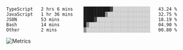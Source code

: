 <!--START_SECTION:waka-->

```text
TypeScript   2 hrs 6 mins    ██████████▓░░░░░░░░░░░░░░   43.24 %
JavaScript   1 hr 36 mins    ████████▒░░░░░░░░░░░░░░░░   32.75 %
JSON         53 mins         ████▓░░░░░░░░░░░░░░░░░░░░   18.19 %
Bash         14 mins         █▒░░░░░░░░░░░░░░░░░░░░░░░   04.90 %
Other        2 mins          ▒░░░░░░░░░░░░░░░░░░░░░░░░   00.80 %
```

<!--END_SECTION:waka-->

![Metrics](https://metrics.lecoq.io/TachibanaKimika?template=classic&base.activity=0&base.community=0&base.repositories=0&languages=1&isocalendar=1&isocalendar.duration=half-year&languages.limit=8&languages.sections=most-used&languages.colors=github&languages.threshold=0%25&languages.indepth=false&languages.recent.load=300&languages.recent.days=14&config.timezone=Asia%2FShanghai)
